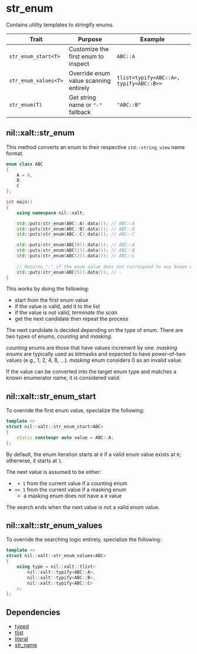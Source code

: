 # str_enum

Contains utility templates to stringify enums.

| Trait                     | Purpose                                 | Example                                     |
|---------------------------|-----------------------------------------|---------------------------------------------|
| `str_enum_start<T>`       | Customize the first enum to inspect     | `ABC::A`                                    |
| `str_enum_values<T>`      | Override enum value scanning entirely   | `tlist<typify<ABC::A>, typify<ABC::B>>`     |
| `str_enum(T)`             | Get string name or `"-"` fallback       | `"ABC::B"`                                  |

## nil::xalt::str_enum

This method converts an enum to their respective `std::string_view` name format.

```cpp
enum class ABC
{
    A = 0,
    B,
    C
};

int main()
{
    using namespace nil::xalt;

    std::puts(str_enum(ABC::A).data()); // ABC::A
    std::puts(str_enum(ABC::B).data()); // ABC::B
    std::puts(str_enum(ABC::C).data()); // ABC::C

    std::puts(str_enum(ABC(0)).data()); // ABC::A
    std::puts(str_enum(ABC(1)).data()); // ABC::B
    std::puts(str_enum(ABC(2)).data()); // ABC::C
    
    // Returns "-" if the enum value does not correspond to any known enumerator
    std::puts(str_enum(ABC(5)).data()); // -
}
```

This works by doing the following:
- start from the first enum value
- if the value is valid, add it to the list
- if the value is not valid, *terminate the scan*
- get the next candidate then repeat the process

The next candidate is decided depending on the type of enum.
There are two types of enums, *counting* and *masking*.

*counting* enums are those that have values increment by one.
*masking* enums are typically used as bitmasks and expected to have power-of-two values (e.g., 1, 2, 4, 8, …).
*masking* enum considers 0 as an invalid value.

If the value can be converted into the target enum type and matches a known enumerator name, it is considered valid.

## nil::xalt::str_enum_start

To override the first enum value, specialize the following:

```cpp
template <>
struct nil::xalt::str_enum_start<ABC>
{
    static constexpr auto value = ABC::A;
};
```

By default, the enum iteration starts at `0` if a valid enum value exists at `0`; otherwise, it starts at `1`.

The next value is assumed to be either:
 - ` + 1` from the current value if a counting enum
 - `<< 1` from the current value if a masking enum
    - a masking enum does not have a `0` value

The search ends when the next value is not a valid enum value.

## nil::xalt::str_enum_values

To override the searching logic entirely, specialize the following:

```cpp
template <>
struct nil::xalt::str_enum_values<ABC>
{
    using type = nil::xalt::tlist<
        nil::xalt::typify<ABC::A>,
        nil::xalt::typify<ABC::B>,
        nil::xalt::typify<ABC::C>
    >;
};
```

## Dependencies

- [typed](./09-typed.md)
- [tlist](./03-tlist.md)
- [literal](./02-literal.md)
- [str_name](./04-str_name.md)
